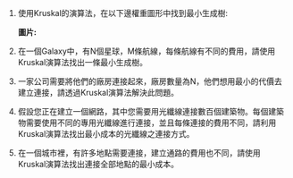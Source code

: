 

1. 使用Kruskal的演算法，在以下邊權重圖形中找到最小生成樹:
      
      **圖片:**

2. 在一個Galaxy中，有N個星球，M條航線，每條航線有不同的費用，請使用Kruskal演算法找出一條最小生成樹。

3. 一家公司需要將他們的廠房連接起來，廠房數量為N，他們想用最小的代價去建立連接，請透過Kruskal演算法解決此問題。

4. 假設您正在建立一個網路，其中您需要用光纖線連接數百個建築物。每個建築物需要使用不同的專用光纖線進行連接，並且每條連接的費用不同，請利用Kruskal演算法找出最小成本的光纖線之連接方式。

5. 在一個城市裡，有許多地點需要連接，建立通路的費用也不同，請使用Kruskal演算法找出連接全部地點的最小成本。